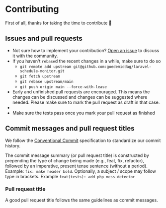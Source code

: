 # Contributing

First of all, thanks for taking the time to contribute 🎉

## Issues and pull requests

- Not sure how to implement your contribution? [Open an issue](https://github.com/goedemiddag/laravel-schedule-monitor/issues/new) to discuss it with the community.
- If you haven't `rebase`d the recent changes in a while, make sure to do so
  - `git remote add upstream git@github.com:goedemiddag/laravel-schedule-monitor.git`
  - `git fetch upstream`
  - `git rebase upstream/main`
  - `git push origin main --force-with-lease`
- Early and unfinished pull requests are encouraged. This means the changes can be discussed and changes can be suggested where needed. Please make sure to mark the pull request as draft in that case. 
- 
- Make sure the tests pass once you mark your pull request as finished

## Commit messages and pull request titles

We follow the [Conventional Commit](https://www.conventionalcommits.org/en/v1.0.0/) specification to standardize our commit history.

The commit message summary (or pull request title) is constructed by prepending the type of change being made (e.g., feat, fix, refactor), followed by an imperative, present tense sentence (without a period). Example: `fix: make header bold`.
Optionally, a subject / scope may follow type in brackets. Example `feat(tests): add php mess detector`

### Pull request title

A good pull request title follows the same guidelines as commit messages.
